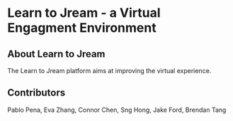 # Learn to Jream - a Virtual Engagment Environment

## About Learn to Jream
The Learn to Jream platform aims at improving the virtual experience.

## Contributors
Pablo Pena, 
Eva Zhang, 
Connor Chen, 
Sng Hong, 
Jake Ford, 
Brendan Tang 
